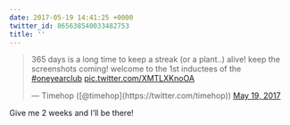 ```yaml
---
date: 2017-05-19 14:41:25 +0000
twitter_id: 865638540033482753
title: ''
---
```


<blockquote class="twitter-tweet"><p lang="en" dir="ltr">365 days is a long time to keep a streak (or a plant..) alive! keep the screenshots coming! welcome to the 1st inductees of the <a href="https://twitter.com/hashtag/oneyearclub?src=hash&amp;ref_src=twsrc%5Etfw">#oneyearclub</a> <a href="https://t.co/XMTLXKnoOA">pic.twitter.com/XMTLXKnoOA</a></p>&mdash; Timehop ([@timehop](https://twitter.com/timehop)) <a href="https://twitter.com/timehop/status/865631732749418497?ref_src=twsrc%5Etfw">May 19, 2017</a></blockquote>
<script async src="https://platform.twitter.com/widgets.js" charset="utf-8"></script>

Give me 2 weeks and I’ll be there!
